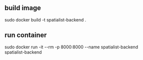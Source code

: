 ## build image
sudo docker build -t spatialist-backend .

## run container
sudo docker run -it --rm -p 8000:8000 --name spatialist-backend spatialist-backend